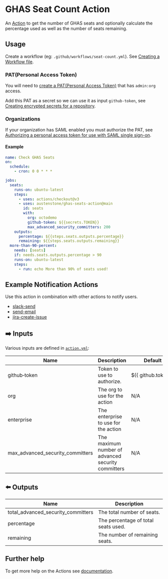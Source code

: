 # GHAS Seat Count Action

An [Action](https://docs.github.com/en/actions) to get the number of GHAS seats and optionally calculate the percentage used as well as the number of seats remaining.

## Usage
Create a workflow (eg: `.github/workflows/seat-count.yml`). See [Creating a Workflow file](https://help.github.com/en/articles/configuring-a-workflow#creating-a-workflow-file).

### PAT(Personal Access Token)

You will need to [create a PAT(Personal Access Token)](https://github.com/settings/tokens/new?scopes=admin:org) that has `admin:org` access.

Add this PAT as a secret so we can use it as input `github-token`, see [Creating encrypted secrets for a repository](https://docs.github.com/en/enterprise-cloud@latest/actions/security-guides/encrypted-secrets#creating-encrypted-secrets-for-a-repository). 
### Organizations

If your organization has SAML enabled you must authorize the PAT, see [Authorizing a personal access token for use with SAML single sign-on](https://docs.github.com/en/enterprise-cloud@latest/authentication/authenticating-with-saml-single-sign-on/authorizing-a-personal-access-token-for-use-with-saml-single-sign-on).


#### Example
```yml
name: Check GHAS Seats
on:
  schedule:
    - cron: 0 0 * * *

jobs:
  seats:
    runs-on: ubuntu-latest
    steps:
      - uses: actions/checkout@v3
      - uses: austenstone/ghas-seats-action@main
        id: seats
        with:
          org: octodemo
          github-token: ${{secrets.TOKEN}}
          max_advanced_security_committers: 200
    outputs:
      percentage: ${{steps.seats.outputs.percentage}}
      remaining: ${{steps.seats.outputs.remaining}}
  more-than-90-percent:
    needs: [seats]
    if: needs.seats.outputs.percentage > 90
    runs-on: ubuntu-latest
    steps:
      - run: echo More than 90% of seats used!
```
## Example Notification Actions
Use this action in combination with other actions to notify users.
- [slack-send](https://github.com/marketplace/actions/slack-send)
- [send-email](https://github.com/marketplace/actions/send-email)
- [jira-create-issue](https://github.com/marketplace/actions/jira-create-issue)

## ➡️ Inputs
Various inputs are defined in [`action.yml`](action.yml):

| Name | Description | Default |
| --- | - | - |
| github&#x2011;token | Token to use to authorize. | ${{&nbsp;github.token&nbsp;}} |
| org | The org to use for the action | N/A |
| enterprise | The enterprise to use for the action | N/A |
| max_advanced_security_committers | The maximum number of advanced security committers | N/A |


## ⬅️ Outputs
| Name | Description |
| --- | - |
| total_advanced_security_committers | The total number of seats. |
| percentage | The percentage of total seats used. |
| remaining | The number of remaining seats. |

## Further help
To get more help on the Actions see [documentation](https://docs.github.com/en/actions).
